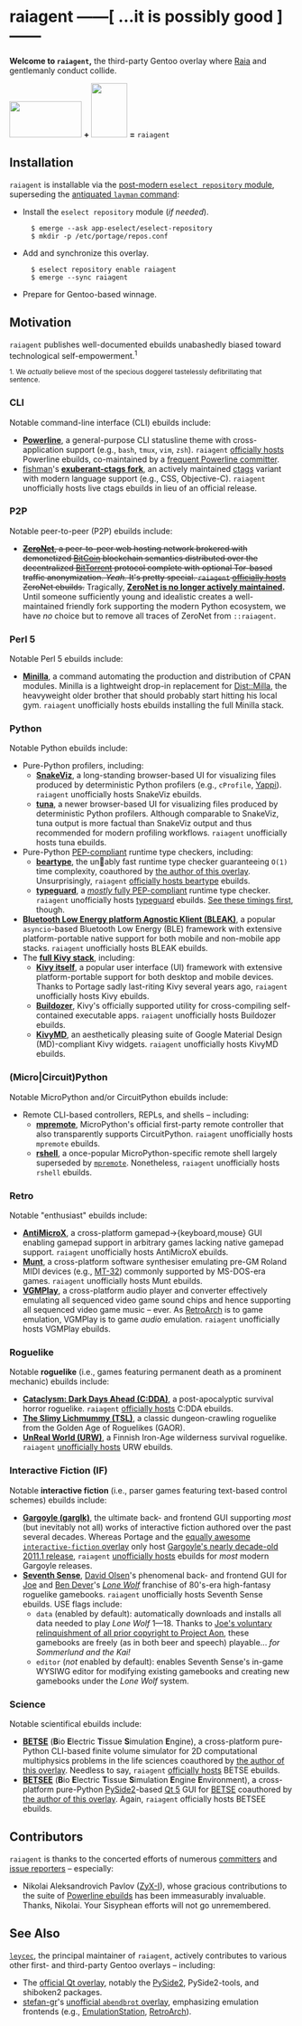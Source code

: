 raiagent ——[ …it is possibly good ]——
=====================================

<!---
FIXME: Uncomment the following preferred document title, assuming we finally
crush all outstanding Travis-CI issues.

raiagent —————————[ [![Build Status](https://api.travis-ci.org/leycec/raiagent.svg?branch=master)](https://travis-ci.org/leycec/raiagent) ]—————————
===========
--->

**Welcome to `raiagent`,** the third-party Gentoo overlay where [Raia](https://en.wikipedia.org/wiki/Raja_%28genus%29) and gentlemanly conduct collide.

<img src="https://cloud.githubusercontent.com/assets/217028/7741975/ce3e814a-ff55-11e4-84d9-7fe8f2fab2f0.png" width="128" height="64"/> **+** <img src="https://cloud.githubusercontent.com/assets/217028/7742504/0d4c7394-ff5e-11e4-9352-9a30362fb37c.png" width="64" height="96"/> **=** `raiagent`

## Installation

`raiagent` is installable via the [post-modern `eselect repository`
module](https://wiki.gentoo.org/wiki/Eselect/Repository), superseding the
[antiquated `layman` command](https://wiki.gentoo.org/wiki/Layman):

* Install the `eselect repository` module (*if needed*).

        $ emerge --ask app-eselect/eselect-repository
        $ mkdir -p /etc/portage/repos.conf

* Add and synchronize this overlay.

        $ eselect repository enable raiagent
        $ emerge --sync raiagent

* Prepare for Gentoo-based winnage.

## Motivation

`raiagent` publishes well-documented ebuilds unabashedly biased toward technological self-empowerment.<sup>1</sup>

<sup>1. We *actually* believe most of the specious doggerel tastelessly defibrillating that sentence.</sup>

### CLI

Notable command-line interface (CLI) ebuilds include:

* **[Powerline](https://github.com/powerline/powerline)**, a general-purpose CLI
  statusline theme with cross-application support (e.g., `bash`, `tmux`, `vim`,
  `zsh`). `raiagent` [officially
  hosts](https://powerline.readthedocs.org/en/latest/installation/linux.html)
  Powerline ebuilds, co-maintained by a [frequent Powerline
  committer](https://github.com/ZyX-I).
* [fishman](https://github.com/fishman)'s **[exuberant-ctags
  fork](https://github.com/fishman/ctags)**, an actively maintained
  [ctags](https://en.wikipedia.org/wiki/Ctags) variant with modern language
  support (e.g., CSS, Objective-C). `raiagent` unofficially hosts live ctags
  ebuilds in lieu of an official release.

### P2P

Notable peer-to-peer (P2P) ebuilds include:

* ~~**[ZeroNet](https://zeronet.io)**, a peer-to-peer web hosting network
  brokered with demonetized [BitCoin](https://en.wikipedia.org/wiki/Bitcoin)
  blockchain semantics distributed over the decentralized
  [BitTorrent](https://en.wikipedia.org/wiki/BitTorrent) protocol complete with
  optional Tor-based traffic anonymization. *Yeah.* It's pretty special.
  `raiagent` [officially hosts](https://github.com/HelloZeroNet/ZeroNet)
  ZeroNet ebuilds.~~ Tragically, **[ZeroNet is no longer actively
  maintained](https://github.com/HelloZeroNet/ZeroNet/issues/2749).** Until
  someone sufficiently young and idealistic creates a well-maintained friendly
  fork supporting the modern Python ecosystem, we have *no* choice but to
  remove all traces of ZeroNet from `::raiagent`.

### Perl 5

Notable Perl 5 ebuilds include:

* **[Minilla](https://metacpan.org/pod/Minilla)**, a command automating the
  production and distribution of CPAN modules. Minilla is a lightweight drop-in
  replacement for [Dist::Milla](https://metacpan.org/pod/Dist::Milla), the
  heavyweight older brother that should probably start hitting his local gym.
  `raiagent` unofficially hosts ebuilds installing the full Minilla stack.

### Python

Notable Python ebuilds include:

* Pure-Python profilers, including:
  * **[SnakeViz](https://jiffyclub.github.io/snakeviz)**, a long-standing
    browser-based UI for visualizing files produced by deterministic Python
    profilers (e.g., `cProfile`, [Yappi](https://github.com/sumerc/yappi)).
    `raiagent` unofficially hosts SnakeViz ebuilds.
  * **[tuna](https://github.com/nschloe/tuna)**, a newer browser-based UI for
    visualizing files produced by deterministic Python profilers. Although
    comparable to SnakeViz, tuna output is more factual than SnakeViz output
    and thus recommended for modern profiling workflows. `raiagent`
    unofficially hosts tuna ebuilds.
* Pure-Python [PEP-compliant](https://www.python.org/dev/peps/pep-0484) runtime
  type checkers, including:
  * **[beartype](https://github.com/beartype/beartype)**, the un:bear:ably fast
    runtime type checker guaranteeing `O(1)` time complexity, coauthored by
    [the author of this overlay](https://github.com/leycec). Unsurprisingly,
    `raiagent` [officially hosts
    beartype](https://github.com/beartype/beartype#features) ebuilds.
  * **[typeguard](https://github.com/agronholm/typeguard)**, a
    [*mostly* fully PEP-compliant](https://www.python.org/dev/peps/pep-0484)
    runtime type checker. `raiagent` unofficially hosts
    [typeguard](https://github.com/agronholm/typeguard) ebuilds. [See these
    timings first](https://github.com/beartype/beartype#timings), though.
* **[Bluetooth Low Energy platform Agnostic Klient
  (BLEAK)](https://github.com/hbldh/bleak)**, a popular `asyncio`-based
  Bluetooth Low Energy (BLE) framework with extensive platform-portable native
  support for both mobile and non-mobile app stacks. `raiagent` unofficially
  hosts BLEAK ebuilds.
* The **[full Kivy stack](https://kivy.org)**, including:
  * **[Kivy itself](https://kivy.org)**, a popular user interface (UI)
    framework with extensive platform-portable support for both desktop and
    mobile devices. Thanks to Portage sadly last-riting Kivy several years ago,
    `raiagent` unofficially hosts Kivy ebuilds.
  * **[Buildozer](https://buildozer.readthedocs.io)**, Kivy's officially
    supported utility for cross-compiling self-contained executable apps.
    `raiagent` unofficially hosts Buildozer ebuilds.
  * **[KivyMD](https://github.com/kivymd/KivyMD)**, an aesthetically pleasing
    suite of Google Material Design (MD)-compliant Kivy widgets. `raiagent`
    unofficially hosts KivyMD ebuilds.

### (Micro|Circuit)Python

Notable MicroPython and/or CircuitPython ebuilds include:

* Remote CLI-based controllers, REPLs, and shells – including:
  * **[mpremote](https://docs.micropython.org/en/latest/reference/mpremote.html)**,
    MicroPython's official first-party remote controller that also
    transparently supports CircuitPython. `raiagent` unofficially hosts
    `mpremote` ebuilds.
  * **[rshell](https://github.com/dhylands/rshell)**, a once-popular
    MicroPython-specific remote shell largely superseded by
    [`mpremote`](https://docs.micropython.org/en/latest/reference/mpremote.html).
    Nonetheless, `raiagent` unofficially hosts `rshell` ebuilds.

### Retro

Notable "enthusiast" ebuilds include:

* **[AntiMicroX](https://github.com/AntiMicroX/antimicrox)**, a cross-platform
  gamepad->{keyboard,mouse} GUI enabling gamepad support in arbitrary games
  lacking native gamepad support. `raiagent` unofficially hosts AntiMicroX
  ebuilds.
* **[Munt](https://github.com/munt/munt)**, a cross-platform software
  synthesiser emulating pre-GM Roland MIDI devices (e.g.,
  [MT-32](https://en.wikipedia.org/wiki/Roland_MT-32)) commonly supported by
  MS-DOS-era games. `raiagent` unofficially hosts Munt ebuilds.
* **[VGMPlay](http://vgmrips.net/forum/viewtopic.php?t=112)**, a cross-platform
  audio player and converter effectively emulating all sequenced video game
  sound chips and hence supporting all sequenced video game music – ever. As
  [RetroArch](https://www.libretro.com/index.php/retroarch-2) is to game
  emulation, VGMPlay is to game *audio* emulation. `raiagent` unofficially hosts
  VGMPlay ebuilds.

### Roguelike

Notable **roguelike** (i.e., games featuring permanent death as a prominent
mechanic) ebuilds include:

* **[Cataclysm: Dark Days Ahead (C:DDA)](https://cataclysmdda.org)**, a
  post-apocalyptic survival horror roguelike. `raiagent` [officially
  hosts](https://cddawiki.chezzo.com/cdda_wiki/index.php?title=How_to_compile#Gentoo)
  C:DDA ebuilds.
* **[The Slimy Lichmummy
  (TSL)](http://www.happyponyland.net/the-slimy-lichmummy)**, a classic
  dungeon-crawling roguelike from the Golden Age of Roguelikes (GAOR).
* **[UnReal World (URW)](http://www.unrealworld.fi)**, a Finnish Iron-Age
  wilderness survival roguelike. `raiagent` [unofficially
  hosts](http://z3.invisionfree.com/UrW_forum/index.php?showtopic=3551) URW ebuilds.

### Interactive Fiction (IF)

Notable **interactive fiction** (i.e., parser games featuring text-based
control schemes) ebuilds include:

* **[Gargoyle (garglk)](http://ccxvii.net/gargoyle)**, the ultimate back- and
  frontend GUI supporting *most* (but inevitably not all) works of interactive
  fiction authored over the past several decades. Whereas Portage and the
  [equally awesome `interactive-fiction`
  overlay](https://repo.or.cz/w/gentoo-interactive-fiction.git) only host
  [Gargoyle's nearly decade-old 2011.1
  release](https://github.com/garglk/garglk/releases), `raiagent` [unofficially
  hosts](https://intfiction.org/t/gargoyle-2019-1-for-gentoo-linux-for-great-justice/43384)
  ebuilds for *most* modern Gargoyle releases.
* **[Seventh Sense](https://www.projectaon.org/staff/david)**, [David
  Olsen](https://www.projectaon.org/staff/david/donate.php)'s phenomenal back-
  and frontend GUI for [Joe](https://en.wikipedia.org/wiki/Joe_Dever) and [Ben
  Dever](https://gamebooknews.com/tag/ben-dever)'s *[Lone
  Wolf](https://en.wikipedia.org/wiki/Lone_Wolf_\(gamebooks\))* franchise of
  80's-era high-fantasy roguelike gamebooks. `raiagent` unofficially hosts
  Seventh Sense ebuilds. USE flags include:
  * `data` (enabled by default): automatically downloads and installs all data
    needed to play *Lone Wolf* 1—18. Thanks to [Joe's voluntary relinquishment
    of all prior copyright to Project
    Aon](https://www.projectaon.org/en/Main/Home), these gamebooks are freely
    (as in both beer and speech) playable... *for Sommerlund and the Kai!*
  * `editor` (*not* enabled by default): enables Seventh Sense's in-game WYSIWG
    editor for modifying existing gamebooks and creating new gamebooks under
    the *Lone Wolf* system.

### Science

Notable scientifical ebuilds include:

* **[BETSE](https://gitlab.com/betse/betse)** (**B**io **E**lectric **T**issue
  **S**imulation **E**ngine), a cross-platform pure-Python CLI-based finite
  volume simulator for 2D computational multiphysics problems in the life
  sciences coauthored by [the author of this
  overlay](https://github.com/leycec). Needless to say, `raiagent` [officially
  hosts](https://gitlab.com/betse/betse/blob/master/doc/md/INSTALL.md) BETSE
  ebuilds.
* **[BETSEE](https://gitlab.com/betse/betsee)** (**B**io **E**lectric **T**issue
  **S**imulation **E**ngine **E**nvironment), a cross-platform pure-Python
  [PySide2](https://wiki.qt.io/PySide2)-based [Qt 5](https://www.qt.io) GUI for
  [BETSE](https://gitlab.com/betse/betse) coauthored by [the author of this
  overlay](https://github.com/leycec). Again, `raiagent` officially hosts
  BETSEE ebuilds.

## Contributors

`raiagent` is thanks to the concerted efforts of numerous
[committers](https://github.com/leycec/raiagent/graphs/contributors) and
[issue reporters](https://github.com/leycec/raiagent/issues) – especially:

* Nikolai Aleksandrovich Pavlov ([ZyX-I](https://github.com/ZyX-I)), whose
  gracious contributions to the suite of [Powerline
  ebuilds](https://github.com/leycec/raiagent/tree/master/app-misc) has been
  immeasurably invaluable. Thanks, Nikolai. Your Sisyphean efforts will not go
  unremembered.

## See Also

[`leycec`](https://github.com/leycec), the principal maintainer of `raiagent`,
actively contributes to various other first- and third-party Gentoo overlays –
including:

* The [official Qt overlay](https://github.com/gentoo/qt), notably the
  [PySide2](https://wiki.qt.io/PySide2), PySide2-tools, and shiboken2 packages.
* [stefan-gr](https://github.com/stefan-gr)'s
  [unofficial `abendbrot` overlay](https://github.com/stefan-gr/abendbrot),
  emphasizing emulation frontends (e.g.,
  [EmulationStation](http://www.emulationstation.org),
  [RetroArch](http://www.libretro.com)).
